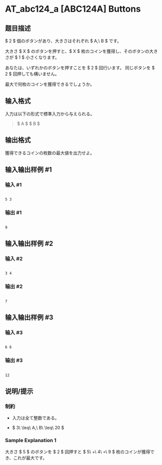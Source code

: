# AT_abc124_a [ABC124A] Buttons

## 题目描述

[problemUrl]: https://atcoder.jp/contests/abc124/tasks/abc124_a

$ 2 $ 個のボタンがあり、大きさはそれぞれ $ A,\ B $ です。

大きさ $ X $ のボタンを押すと、$ X $ 枚のコインを獲得し、そのボタンの大きさが $ 1 $ 小さくなります。

あなたは、いずれかのボタンを押すことを $ 2 $ 回行います。 同じボタンを $ 2 $ 回押しても構いません。

最大で何枚のコインを獲得できるでしょうか。

## 输入格式

入力は以下の形式で標準入力から与えられる。

> $ A $ $ B $

## 输出格式

獲得できるコインの枚数の最大値を出力せよ。

## 输入输出样例 #1

### 输入 #1

```
5 3
```

### 输出 #1

```
9
```

## 输入输出样例 #2

### 输入 #2

```
3 4
```

### 输出 #2

```
7
```

## 输入输出样例 #3

### 输入 #3

```
6 6
```

### 输出 #3

```
12
```

## 说明/提示

### 制約

- 入力は全て整数である。
- $ 3\ \leq\ A,\ B\ \leq\ 20 $

### Sample Explanation 1

大きさ $ 5 $ のボタンを $ 2 $ 回押すと $ 5\ +\ 4\ =\ 9 $ 枚のコインが獲得でき、これが最大です。